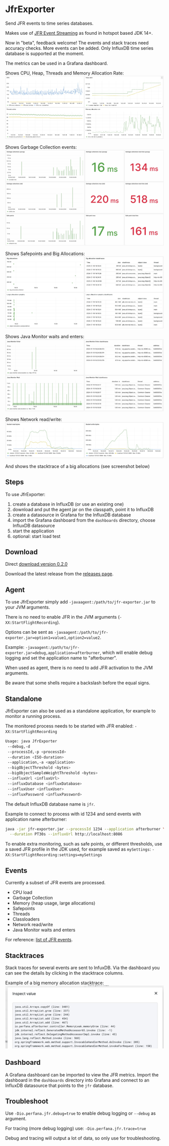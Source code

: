 # JfrExporter

Send JFR events to time series databases. 

Makes use of [JFR Event Streaming](https://openjdk.org/jeps/349) as found in hotspot based JDK 14+.

Now in "beta", feedback welcome! The events and stack traces need accuracy checks.
More events can be added. Only InfluxDB time series database is supported
at the moment.

The metrics can be used in a Grafana dashboard. 

Shows CPU, Heap, Threads and Memory Allocation Rate:
![dashboard overview 1](images/dashboard-6.jpg)

Shows Garbage Collection events:
![dashboard overview 2](images/dashboard-8.jpg)

Shows Safepoints and Big Allocations:
![dashboard overview 3](images/dashboard-7.jpg)

Shows Java Monitor waits and enters:
![dashboard overview 4](images/dashboard-4.jpg)

Shows Network read/write:
![dashboard overview 5](images/dashboard-5.jpg)

And shows the stacktrace of a big allocations (see screenshot below)

## Steps

To use JfrExporter:

1. create a database in InfluxDB (or use an existing one)
2. download and put the agent jar on the classpath, point it to InfluxDB
3. create a datasource in Grafana for the InfluxDB database
4. import the Grafana dashboard from the `dashboards` directory, choose InfluxDB datasource
5. start the application
6. optional: start load test

## Download

Direct [download version 0.2.0](https://github.com/perfana/jfr-exporter/releases/download/0.2.0/jfr-exporter-0.1.0.jar)

Download the latest release from the [releases page](https://github.com/perfana/jfr-exporter/releases).

## Agent

To use JfrExporter simply add `-javaagent:/path/to/jfr-exporter.jar` to your JVM arguments.

There is no need to enable JFR in the JVM arguments (`-XX:StartFlightRecording`).

Options can be sent as `-javaagent:/path/to/jfr-exporter.jar=option1=value1,option2=value2`.

Example: `-javaagent:/path/to/jfr-exporter.jar=debug,application=afterburner`, which will enable
debug logging and set the application name to "afterburner".

When used as agent, there is no need to add JFR activation to the JVM arguments.

Be aware that some shells require a backslash before the equal signs.

## Standalone

JfrExporter can also be used as a standalone application, for example to monitor a running process.

The monitored process needs to be started with JFR enabled: `-XX:StartFlightRecording`

```bash
Usage: java JfrExporter 
 --debug,-d 
 --processId,-p <processId> 
 --duration <ISO-duration> 
 --application,-a <application>
 --bigObjectThreshold <bytes>
 --bigObjectSampleWeightThreshold <bytes>
 --influxUrl <influxUrl> 
 --influxDatabase <influxDatabase>
 --influxUser <influxUser> 
 --influxPassword <influxPassword>
```

The default InfluxDB database name is `jfr`.

Example to connect to process with id 1234 and send events with application name afterburner:
```bash
java -jar jfr-exporter.jar --processId 1234 --application afterburner \
  --duration PT30s --influxUrl http://localhost:8086
```

To enable extra monitoring, such as safe points, or different thresholds, 
use a saved JFR profile in the JDK used, for example saved as `mySettings`: `-XX:StartFlightRecording:settings=mySettings`

## Events

Currently a subset of JFR events are processed. 
* CPU load
* Garbage Collection
* Memory (heap usage, large allocations)
* Safepoints
* Threads
* Classloaders
* Network read/write
* Java Monitor waits and enters

For reference: [list of JFR events](https://bestsolution-at.github.io/jfr-doc/index.html).

## Stacktraces

Stack traces for several events are sent to InfuxDB.
Via the dashboard you can see the details by clicking in the stacktrace columns.

Example of a big memory allocation stacktrace:
![stacktrace example 1](images/stacktrace-2.jpg)

## Dashboard

A Grafana dashboard can be imported to view the JFR metrics.
Import the dashboard in the `dashboards` directory into Grafana and
connect to an InfluxDB datasource that points to the `jfr` database.

## Troubleshoot

Use `-Dio.perfana.jfr.debug=true` to enable debug logging or `--debug` as argument.

For tracing (more debug logging) use: `-Dio.perfana.jfr.trace=true`

Debug and tracing will output a lot of data, so only use for troubleshooting.
